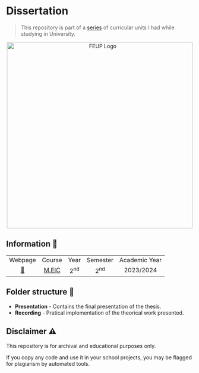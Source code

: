 # Dissertation

> This repository is part of a [series](https://gist.github.com/Educorreia932/b1d49aa00ce465172c20c7e747d948e1#university-curriculum-) of curricular units I had while studying in University. 

<div align=center>
    <img width="500" src="https://i.imgur.com/qUBTdG5.png" alt="FEUP Logo">
</div>

## Information 📌

<div align=center>
    <table style="text-align: center">
        <tr>
            <td>Webpage</td>
            <td>Course</td>
            <td>Year</td>
            <td>Semester</td>
            <td>Academic Year</td>
        </tr>
        <tr>
            <td>
            <a href=https://sigarra.up.pt/feup/en/ucurr_geral.ficha_uc_view?pv_ocorrencia_id=518848>🔗</a>
            </td>
            <td>
            <a href=https://sigarra.up.pt/feup/en/cur_geral.cur_view?pv_curso_id=22862&pv_ano_lectivo=2023>M.EIC</a>
            </td>
            </td>
            <td>2<sup>nd</sup></td>
            <td>2<sup>nd</sup></td>
            <td>2023/2024</td>
        </tr>
    </table>
</div>

## Folder structure 📁

- **Presentation** - Contains the final presentation of the thesis.
- **Recording** - Pratical implementation of the theorical work presented.

## Disclaimer ⚠️

This repository is for archival and educational purposes only.

If you copy any code and use it in your school projects, you may be flagged for plagiarism by automated tools.